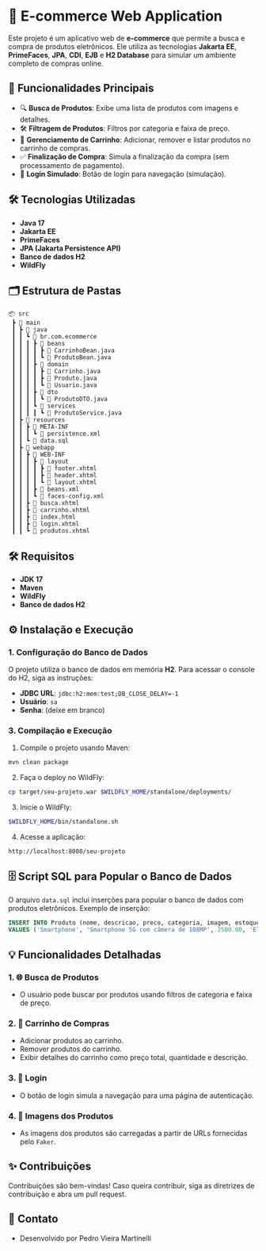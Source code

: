 
# 🛒 E-commerce Web Application

Este projeto é um aplicativo web de **e-commerce** que permite a busca e compra de produtos eletrônicos. Ele utiliza as tecnologias **Jakarta EE**, **PrimeFaces**, **JPA**, **CDI**, **EJB** e **H2 Database** para simular um ambiente completo de compras online.

## 🚀 Funcionalidades Principais

- 🔍 **Busca de Produtos**: Exibe uma lista de produtos com imagens e detalhes.
- 🛠️ **Filtragem de Produtos**: Filtros por categoria e faixa de preço.
- 🛒 **Gerenciamento de Carrinho**: Adicionar, remover e listar produtos no carrinho de compras.
- ✅ **Finalização de Compra**: Simula a finalização da compra (sem processamento de pagamento).
- 🔐 **Login Simulado**: Botão de login para navegação (simulação).

## 🛠️ Tecnologias Utilizadas

- **Java 17**
- **Jakarta EE**
- **PrimeFaces**
- **JPA (Jakarta Persistence API)**
- **Banco de dados H2**
- **WildFly**

## 🗂️ Estrutura de Pastas

```plaintext
📦 src
 ┣ 📂 main
 ┃ ┣ 📂 java
 ┃ ┃ ┗ 📂 br.com.ecommerce
 ┃ ┃ ┃ ┣ 📂 beans
 ┃ ┃ ┃ ┃ ┣ 📝 CarrinhoBean.java
 ┃ ┃ ┃ ┃ ┗ 📝 ProdutoBean.java
 ┃ ┃ ┃ ┣ 📂 domain
 ┃ ┃ ┃ ┃ ┣ 📝 Carrinho.java
 ┃ ┃ ┃ ┃ ┣ 📝 Produto.java
 ┃ ┃ ┃ ┃ ┗ 📝 Usuario.java
 ┃ ┃ ┃ ┣ 📂 dto
 ┃ ┃ ┃ ┃ ┗ 📝 ProdutoDTO.java
 ┃ ┃ ┃ ┗ 📂 services
 ┃ ┃ ┃ ┃ ┗ 📝 ProdutoService.java
 ┃ ┣ 📂 resources
 ┃ ┃ ┣ 📂 META-INF
 ┃ ┃ ┃ ┗ 📝 persistence.xml
 ┃ ┃ ┗ 📝 data.sql
 ┃ ┣ 📂 webapp
 ┃ ┃ ┣ 📂 WEB-INF
 ┃ ┃ ┃ ┣ 📂 layout
 ┃ ┃ ┃ ┃ ┣ 📝 footer.xhtml
 ┃ ┃ ┃ ┃ ┣ 📝 header.xhtml
 ┃ ┃ ┃ ┃ ┗ 📝 layout.xhtml
 ┃ ┃ ┃ ┣ 📝 beans.xml
 ┃ ┃ ┃ ┗ 📝 faces-config.xml
 ┃ ┃ ┣ 📝 busca.xhtml
 ┃ ┃ ┣ 📝 carrinho.xhtml
 ┃ ┃ ┣ 📝 index.html
 ┃ ┃ ┣ 📝 login.xhtml
 ┃ ┃ ┗ 📝 produtos.xhtml
```


## 🛠️ Requisitos

- **JDK 17**
- **Maven**
- **WildFly**
- **Banco de dados H2**

## ⚙️ Instalação e Execução

### 1. Configuração do Banco de Dados

O projeto utiliza o banco de dados em memória **H2**. Para acessar o console do H2, siga as instruções:

- **JDBC URL**: `jdbc:h2:mem:test;DB_CLOSE_DELAY=-1`
- **Usuário**: `sa`
- **Senha**: (deixe em branco)

### 3. Compilação e Execução

1. Compile o projeto usando Maven:

```bash
mvn clean package
```

2. Faça o deploy no WildFly:

```bash
cp target/seu-projeto.war $WILDFLY_HOME/standalone/deployments/
```

3. Inicie o WildFly:

```bash
$WILDFLY_HOME/bin/standalone.sh
```

4. Acesse a aplicação:

```
http://localhost:8080/seu-projeto
```

## 🗄️ Script SQL para Popular o Banco de Dados

O arquivo `data.sql` inclui inserções para popular o banco de dados com produtos eletrônicos. Exemplo de inserção:

```sql
INSERT INTO Produto (nome, descricao, preco, categoria, imagem, estoque) 
VALUES ('Smartphone', 'Smartphone 5G com câmera de 108MP', 2500.00, 'Eletronicos', 'https://link-para-imagem-smartphone.jpg', 50);
```

## 💡 Funcionalidades Detalhadas

### 1. 🌐 **Busca de Produtos**

- O usuário pode buscar por produtos usando filtros de categoria e faixa de preço.

### 2. 🛒 **Carrinho de Compras**

- Adicionar produtos ao carrinho.
- Remover produtos do carrinho.
- Exibir detalhes do carrinho como preço total, quantidade e descrição.

### 3. 🔐 **Login**

- O botão de login simula a navegação para uma página de autenticação.

### 4. 🎨 **Imagens dos Produtos**

- As imagens dos produtos são carregadas a partir de URLs fornecidas pelo `Faker`.

## ✨ Contribuições

Contribuições são bem-vindas! Caso queira contribuir, siga as diretrizes de contribuição e abra um pull request.


## 👥 Contato

- Desenvolvido por Pedro Vieira Martinelli
